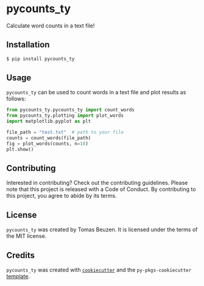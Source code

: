 # pycounts_ty

Calculate word counts in a text file!

## Installation

```bash
$ pip install pycounts_ty
```

## Usage

`pycounts_ty` can be used to count words in a text file and plot results
as follows:

```python
from pycounts_ty.pycounts_ty import count_words
from pycounts_ty.plotting import plot_words
import matplotlib.pyplot as plt

file_path = "test.txt"  # path to your file
counts = count_words(file_path)
fig = plot_words(counts, n=10)
plt.show()
```

## Contributing

Interested in contributing? Check out the contributing guidelines. 
Please note that this project is released with a Code of Conduct. 
By contributing to this project, you agree to abide by its terms.

## License

`pycounts_ty` was created by Tomas Beuzen. It is licensed under the terms
of the MIT license.

## Credits

`pycounts_ty` was created with 
[`cookiecutter`](https://cookiecutter.readthedocs.io/en/latest/) and 
the `py-pkgs-cookiecutter` 
[template](https://github.com/py-pkgs/py-pkgs-cookiecutter).

